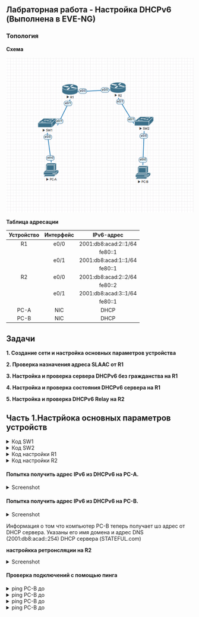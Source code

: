 ## Лабраторная работа - Настройка DHCPv6 (Выполнена в EVE-NG)

### Топология

**Схема**

![Alt-текст](https://github.com/fedotov1evg/OTUS_Network/blob/main/Lab_08/pic6-eve/shema.png)


**Таблица адресации**

| Устройство	| Интерфейс	| IPv6-адрес |
| :---------: | :-------: | :-------: |
| R1	| e0/0	| 2001:db8:acad:2::1/64 |
| 	| 	| fe80::1 |
| 	| e0/1	| 2001:db8:acad:1::1/64 |
| 	| 	| fe80::1 |
| R2| e0/0	| 2001:db8:acad:2::2/64 |
|   | 	| fe80::2 |
| 	| e0/1	| 2001:db8:acad:3::1/64 |
| 	| 	| fe80::1 |
| PC-A	| NIC	| DHCP |
| PC-B	| NIC	| DHCP |


## Задачи

**1. Создание сети и настройка основных параметров устройства**

**2. Проверка назначения адреса SLAAC от R1**

**3. Настройка и проверка сервера DHCPv6 без гражданства на R1**

**4. Настройка и проверка состояния DHCPv6 сервера на R1**

**5. Настройка и проверка DHCPv6 Relay на R2**


## Часть 1.Настрйока основных параметров устройств


<details><summary> Код SW1 </summary>
<pre>

enable
conf term
no ip domain-lookup
hostname S1
banner motd #####_S1_ENTER_PASSWORD_#####
line console 0
logging synchronous
password cisco
login
exit
service password-encryption
enable secret class
line vty 0 15
password cisco
login
exit

do copy running-config startup-config

</pre>
</details>



<details><summary> Код SW2 </summary>
<pre>

enable
conf term
no ip domain-lookup
hostname S2
banner motd ######_S2_ENTER_PASSWORD_######
line console 0
logging synchronous
password cisco
login
exit
service password-encryption
enable secret class
line vty 0 15
password cisco
login
exit

do copy running-config startup-config

</pre>
</details>


<details><summary> Код настройки R1 </summary>
<pre>

****Базовая настройка****
enable
conf term
no ip domain-lookup
hostname R1
banner motd ######_R1_ENTER_PASSWORD_######
line console 0
logging synchronous
password cisco
login
exit
service password-encryption
enable secret class
line vty 0 15
password cisco
login
exit

****Настройка портов****
ipv6 unicast-routing

int e0/1
ipv6 add 2001:db8:acad:1::1/64
ipv6 add fe80::1 link-local
no shutdown
ex

int e0/0
ipv6 add 2001:db8:acad:2::1/64
ipv6 add fe80::1 link-local
no shutdown
ex

****Настройка маршрутизации****
ipv6 route 2001:db8:acad:3::1/64 2001:db8:acad:2::2

****Настройка пула DHCP IPv6 для PC-A****
ipv6 dhcp pool R1-STATELESS
dns-server 2001:db8:acad::254
domain-name STATELESS.com

interface e0/1
ipv6 nd other-config-flag
ipv6 dhcp server R1-STATELESS

****Настройка пула DHCP IPv6 для R2(PC-B)****
ipv6 dhcp pool R2-STATEFUL
address prefix 2001:db8:acad:3:aaa::/80
dns-server 2001:db8:acad::254
domain-name STATEFUL.com

interface e0/0
ipv6 dhcp server R2-STATEFUL
    
</pre>
</details>

<details><summary> Код настройки R2 </summary>
<pre>

****Базовая настройка****
enable
conf term
no ip domain-lookup
hostname R2
banner motd _R2_ENTER_PASSWORD_
line console 0
logging synchronous
password cisco
login
exit
service password-encryption
enable secret class
line vty 0 4
password cisco
login
exit

****Настройка портов****
ipv6 unicast-routing

int e0/1
ipv6 add 2001:db8:acad:3::1/64
ipv6 add fe80::1 link-local
no shutdown
ex
int e0/0
ipv6 add 2001:db8:acad:2::2/64
ipv6 add fe80::2 link-local
no shutdown
ex

****Настройка маршрутизации****
ipv6 route 2001:db8:acad:1::1/64 2001:db8:acad:2::1

****Настройка ретронсляции****
interface e0/1
ipv6 nd managed-config-flag
ipv6 dhcp relay destination 2001:db8:acad:2::1 e0/0

</pre>
</details>

#### Попытка получить адрес IPv6 из DHCPv6 на PC-A.

<details>
  <summary>Screenshot</summary>
  <img src="https://github.com/fedotov1evg/OTUS_Network/blob/main/Lab_08/pic6-eve/1.png">
</details>


#### Попытка получить адрес IPv6 из DHCPv6 на PC-B.

<details>
  <summary>Screenshot</summary>
  <img src="https://github.com/fedotov1evg/OTUS_Network/blob/main/Lab_08/pic6-eve/2.png">
</details>

Информация о том что компьютер РС-В теперь получает шз адрес от DHCP сервера. Указаны его имя домена и адрес DNS (2001:db8:acad::254) DHCP сервера (STATEFUL.com)

**настройкка ретронсляции на R2**

<details>
  <summary>Screenshot</summary>
  <img src="https://github.com/fedotov1evg/OTUS_Network/blob/main/Lab_08/pic6-eve/2.png">
</details>


#### Проверка подключений с помощью пинга


<details>
  <summary>ping PC-B до </summary>
  <img src="https://github.com/fedotov1evg/OTUS_Network/blob/main/Lab_08/pic6-eve/p-1.png">
</details>

<details>
  <summary>ping PC-B до </summary>
  <img src="https://github.com/fedotov1evg/OTUS_Network/blob/main/Lab_08/pic6-eve/p-2.png">
</details>

<details>
  <summary>ping PC-B до </summary>
  <img src="https://github.com/fedotov1evg/OTUS_Network/blob/main/Lab_08/pic6-eve/p-3.png">
</details>

<details>
  <summary>ping PC-B до </summary>
  <img src="https://github.com/fedotov1evg/OTUS_Network/blob/main/Lab_08/pic6-eve/p-4.png">
</details>
